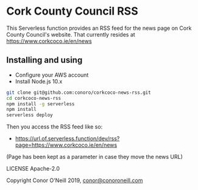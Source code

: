 # Cork County Council RSS
This Serverless function provides an RSS feed for the news page on Cork County Council's website. That currently resides at https://www.corkcoco.ie/en/news

## Installing and using
* Configure your AWS account
* Install Node.js 10.x

```bash
git clone git@github.com:conoro/corkcoco-news-rss.git
cd corkcoco-news-rss
npm install -g serverless
npm install
serverless deploy
```

Then you access the RSS feed like so:

* https://url.of.serverless.function/dev/rss?page=https://www.corkcoco.ie/en/news

(Page has been kept as a parameter in case they move the news URL)

LICENSE Apache-2.0

Copyright Conor O'Neill 2019, conor@conoroneill.com
